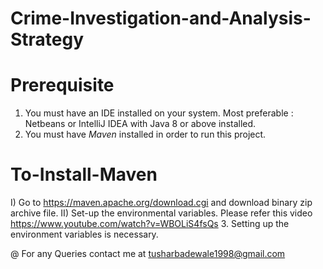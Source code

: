 # Crime-Investigation-and-Analysis-Strategy
# Prerequisite
1. You must have an IDE installed on your system. Most preferable : Netbeans or IntelliJ IDEA with Java 8 or above installed.
2. You must have *Maven* installed in order to run this project.
# To-Install-Maven
  I) Go to https://maven.apache.org/download.cgi and download binary zip archive file.
  II) Set-up the environmental variables. Please refer this video https://www.youtube.com/watch?v=WBOLiS4fsQs
3. Setting up the environment variables is necessary.

@ For any Queries contact me at tusharbadewale1998@gmail.com

